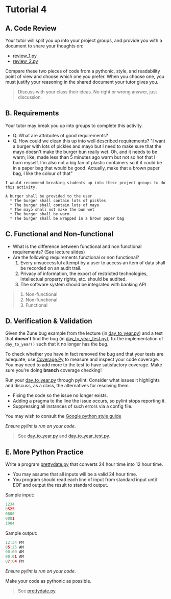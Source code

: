 # Tutorial 4

## A. Code Review

Your tutor will split you up into your project groups, and provide you with a document to share your thoughts on:

* [review_1.py](review_1.py)
* [review_2.py](review_2.py)

Compare these two pieces of code from a pythonic, style, and readability point of view and choose which one you prefer. When you choose one, you must justify your reasoning in the shared document your tutor gives you.

> Discuss with your class their ideas. No right or wrong answer, just discussion.

## B. Requirements

Your tutor may break you up into groups to complete this activity.

* Q. What are attributes of good requirements?
* Q. How could we clean this up into well described requirements? "I want a burger with lots of pickles and mayo but I need to make sure that the mayo doesn't make the burger bun really wet. Oh, and it needs to be warm, like, made less than 5 minutes ago warm but not so hot that I burn myself. I'm also not a big fan of plastic containers so if it could be in a paper bag that would be good. Actually, make that a brown paper bag, I like the colour of that"

```text
I would recommend breaking students up into their project groups to do this activity.

A burger shall be provided to the user
  * The burger shall contain lots of pickles
  * The burger shall contain lots of mayo
  * The mayo shall not make the bun wet
  * The burger shall be warm
  * The burger shall be wrapped in a brown paper bag
```

## C. Functional and Non-functional

* What is the difference between functional and non functional requirements? (See lecture slides)
* Are the following requirements functional or non functional?
  1. Every unsuccessful attempt by a user to access an item of data shall be recorded on an audit trail. 
  2. Privacy of information, the export of restricted technologies, intellectual property rights, etc. should be audited. 
  3. The software system should be integrated with banking API

> 1. Non-functional
> 2. Non-functional
> 3. Functional

## D. Verification & Validation

Given the Zune bug example from the lecture (in [day_to_year.py](day_to_year.py)) and a test that **doesn't** find the bug (in [day_to_year_test.py](day_to_year_test.py)), fix the implementation of `day_to_year()` such that it no longer has the bug.

To check whether you have in fact removed the bug and that your tests are adequate, use [Coverage.Py](https://coverage.readthedocs.io) to measure and inspect your code coverage. You may need to add more to the test to have satisfactory coverage. Make sure you're doing **branch** coverage checking!

Run your [day_to_year.py](day_to_year.py) through pylint. Consider what issues it highlights and discuss, as a class, the alternatives for resolving them.

* Fixing the code so the issue no longer exists.
* Adding a pragma to the line the issue occurs, so pylint stops reporting it.
* Suppressing all instances of such errors via a config file.

You may wish to consult the [Google python style guide](https://google.github.io/styleguide/pyguide.html)

*Ensure pylint is run on your code.*

> See [day_to_year.py](solutions/day_to_year.py) and [day_to_year_test.py](solutions/day_to_year_test.py).

## E. More Python Practice

Write a program [prettydate.py](prettydate.py) that converts 24 hour time into 12 hour time.
- You may assume that all inputs will be a valid 24 hour time.
- You program should read each line of input from standard input until EOF and output the result to standard output.

Sample input:
```python
1234
0525
0000
0001
1904
```

Sample output:
```python
12:34 PM
05:25 AM
00:00 AM
00:01 AM
07:04 PM
```

*Ensure pylint is run on your code.*

Make your code as pythonic as possible.

> See [prettydate.py](solutions/prettydate.py).
